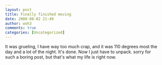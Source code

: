 ```yaml
---
layout: post
title: Finally finished moving
date: 2008-08-02 21:49
author: woh3
comments: true
categories: [Uncategorized]
---
```

It was grueling, I have way too much crap, and it was 110 degrees most the day and a lot of the night. It's done. Now I just have to unpack. sorry for such a boring post, but that's what my life is right now.
